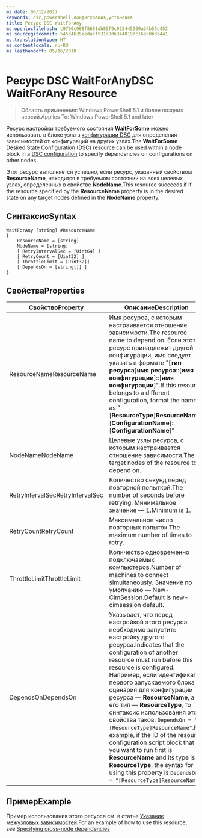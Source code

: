```yaml
---
ms.date: 06/12/2017
keywords: dsc,powershell,конфигурация,установка
title: Ресурс DSC WaitForAny
ms.openlocfilehash: c9700c908f8601db85f9c922445969a34b59d453
ms.sourcegitcommit: 54534635eedacf531d8d6344019dc16a50b8b441
ms.translationtype: HT
ms.contentlocale: ru-RU
ms.lasthandoff: 05/16/2018
---
```

# <a name="dsc-waitforany-resource"></a><span data-ttu-id="a98f6-103">Ресурс DSC WaitForAny</span><span class="sxs-lookup"><span data-stu-id="a98f6-103">DSC WaitForAny Resource</span></span>

> <span data-ttu-id="a98f6-104">Область применения: Windows PowerShell 5.1 и более поздних версий.</span><span class="sxs-lookup"><span data-stu-id="a98f6-104">Applies To: Windows PowerShell 5.1 and later</span></span>

<span data-ttu-id="a98f6-105">Ресурс настройки требуемого состояния **WaitForSome** можно использовать в блоке узла в [конфигурации DSC](configurations.md) для определения зависимостей от конфигураций на других узлах.</span><span class="sxs-lookup"><span data-stu-id="a98f6-105">The **WaitForSome** Desired State Configuration (DSC) resource can be used within a node block in a [DSC configuration](configurations.md) to specify dependencies on configurations on other nodes.</span></span>

<span data-ttu-id="a98f6-106">Этот ресурс выполняется успешно, если ресурс, указанный свойством **ResourceName**, находится в требуемом состоянии на всех целевых узлах, определенных в свойстве **NodeName**.</span><span class="sxs-lookup"><span data-stu-id="a98f6-106">This resource succeeds if if the resource specified by the **ResourceName** property is in the desired state on any target nodes defined in the **NodeName** property.</span></span>


## <a name="syntax"></a><span data-ttu-id="a98f6-107">Синтаксис</span><span class="sxs-lookup"><span data-stu-id="a98f6-107">Syntax</span></span>

```
WaitForAny [string] #ResourceName
{
    ResourceName = [string]
    NodeName = [string]
    [ RetryIntervalSec = [Uint64] ]
    [ RetryCount = [Uint32] ]
    [ ThrottleLimit = [Uint32]]
    [ DependsOn = [string[]] ]
}
```

## <a name="properties"></a><span data-ttu-id="a98f6-108">Свойства</span><span class="sxs-lookup"><span data-stu-id="a98f6-108">Properties</span></span>

|  <span data-ttu-id="a98f6-109">Свойство</span><span class="sxs-lookup"><span data-stu-id="a98f6-109">Property</span></span>  |  <span data-ttu-id="a98f6-110">Описание</span><span class="sxs-lookup"><span data-stu-id="a98f6-110">Description</span></span>   |
|---|---|
| <span data-ttu-id="a98f6-111">ResourceName</span><span class="sxs-lookup"><span data-stu-id="a98f6-111">ResourceName</span></span>| <span data-ttu-id="a98f6-112">Имя ресурса, с которым настраивается отношение зависимости.</span><span class="sxs-lookup"><span data-stu-id="a98f6-112">The resource name to depend on.</span></span> <span data-ttu-id="a98f6-113">Если этот ресурс принадлежит другой конфигурации, имя следует указать в формате "[__тип ресурса__]__имя ресурса__::[__имя конфигурации__]::[__имя конфигурации__]".</span><span class="sxs-lookup"><span data-stu-id="a98f6-113">If this resource belongs to a different configuration, format the name as "[__ResourceType__]__ResourceName__::[__ConfigurationName__]::[__ConfigurationName__]"</span></span>|
| <span data-ttu-id="a98f6-114">NodeName</span><span class="sxs-lookup"><span data-stu-id="a98f6-114">NodeName</span></span>| <span data-ttu-id="a98f6-115">Целевые узлы ресурса, с которым настраивается отношение зависимости.</span><span class="sxs-lookup"><span data-stu-id="a98f6-115">The target nodes of the resource to depend on.</span></span>|
| <span data-ttu-id="a98f6-116">RetryIntervalSec</span><span class="sxs-lookup"><span data-stu-id="a98f6-116">RetryIntervalSec</span></span>| <span data-ttu-id="a98f6-117">Количество секунд перед повторной попыткой.</span><span class="sxs-lookup"><span data-stu-id="a98f6-117">The number of seconds before retrying.</span></span> <span data-ttu-id="a98f6-118">Минимальное значение — 1.</span><span class="sxs-lookup"><span data-stu-id="a98f6-118">Minimum is 1.</span></span>|
| <span data-ttu-id="a98f6-119">RetryCount</span><span class="sxs-lookup"><span data-stu-id="a98f6-119">RetryCount</span></span>| <span data-ttu-id="a98f6-120">Максимальное число повторных попыток.</span><span class="sxs-lookup"><span data-stu-id="a98f6-120">The maximum number of times to retry.</span></span>|
| <span data-ttu-id="a98f6-121">ThrottleLimit</span><span class="sxs-lookup"><span data-stu-id="a98f6-121">ThrottleLimit</span></span>| <span data-ttu-id="a98f6-122">Количество одновременно подключаемых компьютеров.</span><span class="sxs-lookup"><span data-stu-id="a98f6-122">Number of machines to connect simultaneously.</span></span> <span data-ttu-id="a98f6-123">Значение по умолчанию — New-CimSession.</span><span class="sxs-lookup"><span data-stu-id="a98f6-123">Default is new-cimsession default.</span></span>|
| <span data-ttu-id="a98f6-124">DependsOn</span><span class="sxs-lookup"><span data-stu-id="a98f6-124">DependsOn</span></span> | <span data-ttu-id="a98f6-125">Указывает, что перед настройкой этого ресурса необходимо запустить настройку другого ресурса.</span><span class="sxs-lookup"><span data-stu-id="a98f6-125">Indicates that the configuration of another resource must run before this resource is configured.</span></span> <span data-ttu-id="a98f6-126">Например, если идентификатор первого запускаемого блока сценария для конфигурации ресурса — __ResourceName__, а его тип — __ResourceType__, то синтаксис использования этого свойства таков: `DependsOn = "[ResourceType]ResourceName"`.</span><span class="sxs-lookup"><span data-stu-id="a98f6-126">For example, if the ID of the resource configuration script block that you want to run first is __ResourceName__ and its type is __ResourceType__, the syntax for using this property is `DependsOn = "[ResourceType]ResourceName"`.</span></span>|


## <a name="example"></a><span data-ttu-id="a98f6-127">Пример</span><span class="sxs-lookup"><span data-stu-id="a98f6-127">Example</span></span>

<span data-ttu-id="a98f6-128">Пример использования этого ресурса см. в статье [Указание межузловых зависимостей](crossNodeDependencies.md).</span><span class="sxs-lookup"><span data-stu-id="a98f6-128">For an example of how to use this resource, see [Specifying cross-node dependencies](crossNodeDependencies.md)</span></span>